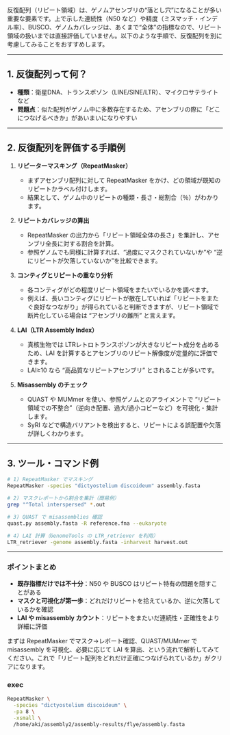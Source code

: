 反復配列（リピート領域）は、ゲノムアセンブリの“落とし穴”になることが多い重要な要素です。上で示した連続性（N50 など）や精度（ミスマッチ・インデル率）、BUSCO、ゲノムカバレッジは、あくまで“全体”の指標なので、リピート領域の扱いまでは直接評価していません。以下のような手順で、反復配列を別に考慮してみることをおすすめします。

---

## 1. 反復配列って何？

* **種類**：衛星DNA、トランスポゾン（LINE/SINE/LTR）、マイクロサテライトなど
* **問題点**：似た配列がゲノム中に多数存在するため、アセンブリの際に「どこにつなげるべきか」があいまいになりやすい

---

## 2. 反復配列を評価する手順例

1. **リピーターマスキング（RepeatMasker）**

   * まずアセンブリ配列に対して RepeatMasker をかけ、どの領域が既知のリピートかラベル付けします。
   * 結果として、ゲノム中のリピートの種類・長さ・総割合（％）がわかります。

2. **リピートカバレッジの算出**

   * RepeatMasker の出力から「リピート領域全体の長さ」を集計し、アセンブリ全長に対する割合を計算。
   * 参照ゲノムでも同様に計算すれば、“過度にマスクされていないか”や “逆にリピートが欠落していないか”を比較できます。

3. **コンティグとリピートの重なり分析**

   * 各コンティグがどの程度リピート領域をまたいでいるかを調べます。
   * 例えば、長いコンティグにリピートが散在していれば「リピートをまたぐ良好なつながり」が得られていると判断できますが、リピート領域で断片化している場合は “アセンブリの難所” と言えます。

4. **LAI（LTR Assembly Index）**

   * 真核生物では LTRレトロトランスポゾンが大きなリピート成分を占めるため、LAI を計算するとアセンブリのリピート解像度が定量的に評価できます。
   * LAI≥10 なら “高品質なリピートアセンブリ” とされることが多いです。

5. **Misassembly のチェック**

   * QUAST や MUMmer を使い、参照ゲノムとのアライメントで “リピート領域での不整合”（逆向き配置、過大/過小コピーなど）を可視化・集計します。
   * SyRI などで構造バリアントを検出すると、リピートによる誤配置や欠落が詳しくわかります。

---

## 3. ツール・コマンド例

```bash
# 1) RepeatMasker でマスキング
RepeatMasker -species "dictyostelium discoideum" assembly.fasta

# 2) マスクレポートから割合を集計（簡易例）
grep "^Total interspersed" *.out

# 3) QUAST で misassemblies 確認
quast.py assembly.fasta -R reference.fna --eukaryote

# 4) LAI 計算（GenomeTools の LTR_retriever を利用）
LTR_retriever -genome assembly.fasta -inharvest harvest.out
```

---

### ポイントまとめ

* **既存指標だけでは不十分**：N50 や BUSCO はリピート特有の問題を隠すことがある
* **マスクと可視化が第一歩**：どれだけリピートを拾えているか、逆に欠落しているかを確認
* **LAI や misassembly カウント**：リピートをまたいだ連続性・正確性をより詳細に評価

まずは RepeatMasker でマスク→レポート確認、QUAST/MUMmer で misassembly を可視化、必要に応じて LAI を算出、という流れで解析してみてください。これで「リピート配列をどれだけ正確につなげられているか」がクリアになります。



### exec
```bash
RepeatMasker \
  -species "dictyostelium discoideum" \
  -pa 8 \
  -xsmall \
  /home/aki/assembly2/assembly-results/flye/assembly.fasta
```
